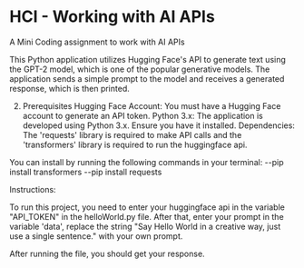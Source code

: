 # HCI - Working with AI APIs
A Mini Coding assignment to work with AI APIs

This Python application utilizes Hugging Face's API to generate text using the GPT-2 model, which is one of the popular generative models. The application sends a simple prompt to the model and receives a generated response, which is then printed.

2. Prerequisites
Hugging Face Account: You must have a Hugging Face account to generate an API token.
Python 3.x: The application is developed using Python 3.x. Ensure you have it installed.
Dependencies: The 'requests' library is required to make API calls and the 'transformers' library is required to run the huggingface api.

You can install by running the following commands in your terminal:
--pip install transformers
--pip install requests


Instructions:

To run this project, you need to enter your huggingface api in the variable "API_TOKEN" in the helloWorld.py file.
After that, enter your prompt in the variable 'data', replace the string "Say Hello World in a creative way, just use a single sentence." with your own prompt.

After running the file, you should get your response.
